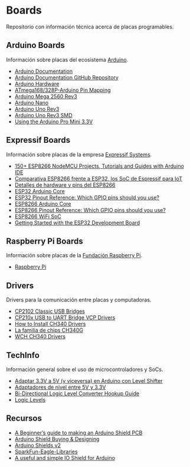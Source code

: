 # Boards

Repositorio con información técnica acerca de placas programables.

## Arduino Boards

Información sobre placas del ecosistema [Arduino](https://www.arduino.cc/).

- [Arduino Documentation](https://docs.arduino.cc/)
- [Arduino Documentation GitHub Repository](https://github.com/arduino/docs-content)
- [Arduino Hardware](https://docs.arduino.cc/hardware/)
- [ATmega168/328P-Arduino Pin Mapping](https://docs.arduino.cc/retired/hacking/hardware/PinMapping168/)
- [Arduino Mega 2560 Rev3](https://store.arduino.cc/products/arduino-mega-2560-rev3)
- [Arduino Nano](https://store.arduino.cc/products/arduino-nano)
- [Arduino Uno Rev3](https://store.arduino.cc/products/arduino-uno-rev3)
- [Arduino Uno Rev3 SMD](https://store.arduino.cc/products/arduino-uno-rev3-smd)
- [Using the Arduino Pro Mini 3.3V](https://learn.sparkfun.com/tutorials/using-the-arduino-pro-mini-33v)

## Expressif Boards

Información sobre placas de la empresa [Expressif Systems](https://www.espressif.com/).

- [150+ ESP8266 NodeMCU Projects, Tutorials and Guides with Arduino IDE](https://randomnerdtutorials.com/projects-esp8266/)
- [Comparativa ESP8266 frente a ESP32, los SoC de Espressif para IoT](https://www.luisllamas.es/comparativa-esp8266-esp32/)
- [Detalles de hardware y pins del ESP8266](https://www.luisllamas.es/detalles-del-esp8266-diferencias-con-arduino/)
- [ESP32 Arduino Core](https://docs.espressif.com/projects/arduino-esp32/en/latest/index.html)
- [ESP32 Pinout Reference: Which GPIO pins should you use?](https://randomnerdtutorials.com/esp32-pinout-reference-gpios/)
- [ESP8266 Arduino Core](https://esp8266-arduino-spanish.readthedocs.io/es/latest/)
- [ESP8266 Pinout Reference: Which GPIO pins should you use?](https://randomnerdtutorials.com/esp8266-pinout-reference-gpios/)
- [ESP8266 WiFi SoC](https://www.espressif.com/en/products/socs/esp8266)
- [Getting Started with the ESP32 Development Board](https://randomnerdtutorials.com/getting-started-with-esp32/)

## Raspberry Pi Boards

Información sobre placas de la [Fundación Raspberry Pi](https://www.raspberrypi.org/).

- [Raspberry Pi](https://www.raspberrypi.com/)

## Drivers

Drivers para la comunicación entre placas y computadoras.

- [CP2102 Classic USB Bridges](https://www.silabs.com/interface/usb-bridges/classic/device.cp2102)
- [CP210x USB to UART Bridge VCP Drivers](https://www.silabs.com/developers/usb-to-uart-bridge-vcp-drivers)
- [How to Install CH340 Drivers](https://learn.sparkfun.com/tutorials/how-to-install-ch340-drivers/all)
- [La familia de chips CH340G](https://www.prometec.net/ch340g/)
- [WCH CH340 Drivers](https://www.wch-ic.com/downloads/CH341SER_ZIP.html)

## TechInfo

Información general sobre el uso de microcontroladores y SoCs.

- [Adaptar 3.3V a 5V (y viceversa) en Arduino con Level Shifter](https://www.luisllamas.es/arduino-level-shifter/)
- [Adaptadores de nivel entre 5V y 3.3V](https://www.inventable.eu/2017/05/03/adaptadores-nivel-5v-3-3v/)
- [Bi-Directional Logic Level Converter Hookup Guide](https://learn.sparkfun.com/tutorials/bi-directional-logic-level-converter-hookup-guide/all)
- [Logic Levels](https://learn.sparkfun.com/tutorials/logic-levels)

## Recursos

- [A Beginner’s guide to making an Arduino Shield PCB](https://aaroneiche.com/2010/06/24/a-beginners-guide-to-making-an-arduino-shield-pcb/)
- [Arduino Shield Buying & Designing](https://www.autodesk.com/products/eagle/blog/arduino-shield-buying-designing/)
- [Arduino Shields v2](https://learn.sparkfun.com/tutorials/arduino-shields-v2)
- [SparkFun-Eagle-Libraries](https://github.com/sparkfun/SparkFun-Eagle-Libraries)
- [A useful and simple IO Shield for Arduino](https://www.open-electronics.org/a-useful-and-simple-io-shield-for-arduino/)